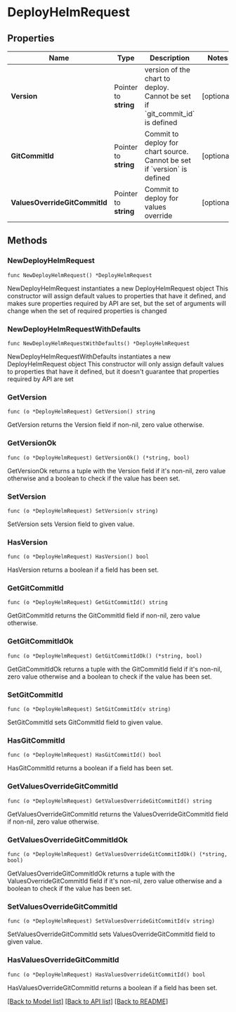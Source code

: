 # DeployHelmRequest

## Properties

Name | Type | Description | Notes
------------ | ------------- | ------------- | -------------
**Version** | Pointer to **string** | version of the chart to deploy. Cannot be set if &#x60;git_commit_id&#x60; is defined  | [optional] 
**GitCommitId** | Pointer to **string** | Commit to deploy for chart source. Cannot be set if &#x60;version&#x60; is defined  | [optional] 
**ValuesOverrideGitCommitId** | Pointer to **string** | Commit to deploy for values override  | [optional] 

## Methods

### NewDeployHelmRequest

`func NewDeployHelmRequest() *DeployHelmRequest`

NewDeployHelmRequest instantiates a new DeployHelmRequest object
This constructor will assign default values to properties that have it defined,
and makes sure properties required by API are set, but the set of arguments
will change when the set of required properties is changed

### NewDeployHelmRequestWithDefaults

`func NewDeployHelmRequestWithDefaults() *DeployHelmRequest`

NewDeployHelmRequestWithDefaults instantiates a new DeployHelmRequest object
This constructor will only assign default values to properties that have it defined,
but it doesn't guarantee that properties required by API are set

### GetVersion

`func (o *DeployHelmRequest) GetVersion() string`

GetVersion returns the Version field if non-nil, zero value otherwise.

### GetVersionOk

`func (o *DeployHelmRequest) GetVersionOk() (*string, bool)`

GetVersionOk returns a tuple with the Version field if it's non-nil, zero value otherwise
and a boolean to check if the value has been set.

### SetVersion

`func (o *DeployHelmRequest) SetVersion(v string)`

SetVersion sets Version field to given value.

### HasVersion

`func (o *DeployHelmRequest) HasVersion() bool`

HasVersion returns a boolean if a field has been set.

### GetGitCommitId

`func (o *DeployHelmRequest) GetGitCommitId() string`

GetGitCommitId returns the GitCommitId field if non-nil, zero value otherwise.

### GetGitCommitIdOk

`func (o *DeployHelmRequest) GetGitCommitIdOk() (*string, bool)`

GetGitCommitIdOk returns a tuple with the GitCommitId field if it's non-nil, zero value otherwise
and a boolean to check if the value has been set.

### SetGitCommitId

`func (o *DeployHelmRequest) SetGitCommitId(v string)`

SetGitCommitId sets GitCommitId field to given value.

### HasGitCommitId

`func (o *DeployHelmRequest) HasGitCommitId() bool`

HasGitCommitId returns a boolean if a field has been set.

### GetValuesOverrideGitCommitId

`func (o *DeployHelmRequest) GetValuesOverrideGitCommitId() string`

GetValuesOverrideGitCommitId returns the ValuesOverrideGitCommitId field if non-nil, zero value otherwise.

### GetValuesOverrideGitCommitIdOk

`func (o *DeployHelmRequest) GetValuesOverrideGitCommitIdOk() (*string, bool)`

GetValuesOverrideGitCommitIdOk returns a tuple with the ValuesOverrideGitCommitId field if it's non-nil, zero value otherwise
and a boolean to check if the value has been set.

### SetValuesOverrideGitCommitId

`func (o *DeployHelmRequest) SetValuesOverrideGitCommitId(v string)`

SetValuesOverrideGitCommitId sets ValuesOverrideGitCommitId field to given value.

### HasValuesOverrideGitCommitId

`func (o *DeployHelmRequest) HasValuesOverrideGitCommitId() bool`

HasValuesOverrideGitCommitId returns a boolean if a field has been set.


[[Back to Model list]](../README.md#documentation-for-models) [[Back to API list]](../README.md#documentation-for-api-endpoints) [[Back to README]](../README.md)


